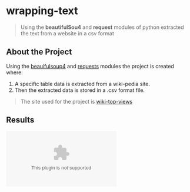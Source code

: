 # wrapping-text
>Using the **beautifulSou4** and **request** modules of python extracted the text from a website in a csv format 

## About the Project

Using the [beauifulsoup4](https://www.crummy.com/software/BeautifulSoup/bs4/doc/) and [requests](https://www.npmjs.com/package/request) modules the project is created where:
 1. A specific table data is extracted from a wiki-pedia site.
 2. Then the extracted data is stored in a .csv format file. 

> The site used for the project is [wiki-top-views](https://en.wikipedia.org/wiki/List_of_most-viewed_YouTube_videos)

## Results 
 ![out.csv](https://github.com/Akhil-Sharma30/wrapping-text/blob/master/out.csv)

 

